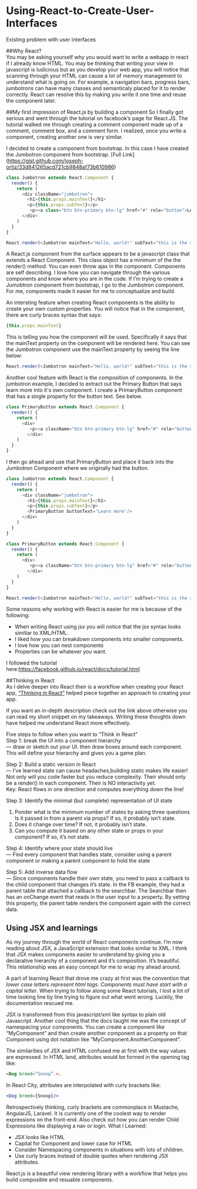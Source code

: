 # Using-React-to-Create-User-Interfaces

Existing problem with user interfaces  

##Why React?  
You may be asking yourself why you would want to write a webapp in react if I already know HTML. You may be thinking that writing your view in javascript is ludicrous but as you develop your web app, you will notice that scanning through your HTML can cause a lot of memory management to understand what is going on. For example, a navigation bars, progress bars, jumbotrons can have many classes and semanticaly placed for it to render correctly. React can resolve this by making you write it one time and reuse the component later.

##My first impression of React.js by building a component
So I finally got serious and went through the tutorial on facebook’s page for React.JS. The tutorial walked me through creating a comment component made up of a comment, comment box, and a comment form. I realized, once you write a component, creating another one is very similar.  


I decided to create a component from bootstrap. In this case I have created the Jumbotron component from bootstrap.
[Full Link] (https://gist.github.com/joseph-ortiz/33d841265acd721cb9848af73b610986)
```javascript
class Jumbotron extends React.Component {
  render() {
    return (
      <div className="jumbotron">
        <h1>{this.props.mainText}</h1>
        <p>{this.props.subText}</p>
         <p><a class="btn btn-primary btn-lg" href="#" role="button">Learn more</a></p>
      </div>
    )
  }
}

React.render(<Jumbotron mainText="Hello, world!" subText="this is the subtext"/>, document.getElementById('main'));
```

A React.js component from the surface appears to be a javascript class that extends a React Component. This class object has a minimum of the the render() method. You can even throw ajax in the component.
Components are self describing. I love how you can navigate through the various components and know where you are in the code. If I’m trying to create a Jumobtron component from bootstrap, I go to the Jumbotron component. For me, components made it easier for me to conceptualize and build.

An intersting feature when creating React components is the ability to create your own custom properties. You will notice that in the component, there are curly braces syntax that says: 
```javascript 
{this.props.mainText}
```

This is telling you how the component will be used. Specifically it says that the mainText property on the component will be rendered here. You can see the Jumbotron component use the mainText property by seeing the line below:
```javascript
React.render(<Jumbotron mainText="Hello, world!" subText="this is the subtext"/>, document.getElementById('main'));
```

Another cool feature with React is the composition of components. In the jumbotron example, I decided to extract out the Primary Button that says learn more into it's own component. I create a PrimaryButton component that has a single property for the button text. See below.

```javascript
class PrimaryButton extends React.Component {
  render() {
    return (
      <div>
         <p><a className="btn btn-primary btn-lg" href="#" role="button">{this.props.buttonText}</a></p>
        </div>
    )
  }
}
```

I then go ahead and use that PrimaryButton and place it back into the Jumbotron Component where we originally had the button.
```javascript
class Jumbotron extends React.Component {
  render() {
    return (
      <div className="jumbotron">
        <h1>{this.props.mainText}</h1>
        <p>{this.props.subText}</p>
        <PrimaryButton buttonText='Learn more'/>
      </div>
    )
  }
}

class PrimaryButton extends React.Component {
  render() {
    return (
      <div>
         <p><a className="btn btn-primary btn-lg" href="#" role="button">{this.props.buttonText}</a></p>
        </div>
    )
  }
}

React.render(<Jumbotron mainText="Hello, world!" subText="this is the subtext"/>, document.getElementById('main'));
```


Some reasons why working with React is easier for me is because of the following:
-  When writing React using jsx you will notice that the jsx syntax looks similiar to XML/HTML. 
-  I liked how you can breakdown components into smaller components.
-  I love how you can nest components
-  Properties can be whatever you want.

I followed the tutorial here:https://facebook.github.io/react/docs/tutorial.html

##Thinking in React  
As I delve deeper into React their is a workflow when creating your React app, 
[“Thinking in React”](https://facebook.github.io/react/docs/thinking-in-react.html) helped piece together an approach to creating your app.

If you want an in-depth description check out the link above otherwise you can read my short snippet on my takeaways. Writing these thoughts down have helped me understand React more effectively.

Five steps to follow when you want to “Think in React”  
Step 1: break the UI into a component hierarchy  
— draw or sketch out your UI. then draw boxes around each component. This will define your hierarchy and gives you a game plan.

Step 2: Build a static version in React  
— I’ve learned state can cause headaches,building static makes life easier! Not only will you code faster but you reduce complexity.   Their should only be a render() in each component. Their is NO interactivity yet.  
Key: React flows in one direction and computes everything down the line!  

Step 3: Identify the minimal (but complete) representation of UI state  
1.  Ponder what is the minimum number of states by asking three questions Is it passed in from a parent via props? If so, it probably isn’t state.  
2. Does it change over time? If not, it probably isn’t state.  
3. Can you compute it based on any other state or props in your component? If so, it’s not state.  

Step 4: Identify where your state should live  
— Find every component that handles state, consider using a parent component or making a parent component to hold the state  

Step 5: Add inverse data flow  
— Since components handle their own state, you need to pass a callback to the child component that changes it’s state. In the FB example, they had a parent table that attached a callback to the searchbar. The Searchbar then has an onChange event that reads in the user input to a property. By setting this property, the parent table renders the component again with the correct data.

## Using JSX and learnings
As my journey through the world of React components continue. I’m now reading about JSX, a JavaScript extension that looks simliar to XML. I think that JSX makes components easier to understand by giving you a declarative hierarchy of a component and it’s composition. It’s beautiful. This relationship was an easy concept for me to wrap my ahead around.

A part of learning React that drove me crazy at first was the convention that *lower case letters represent html tags*.  *Components must have start with a capital letter*. When trying to follow along some React tutorials, I lost a lot of time looking line by line trying to figure out what went wrong. Luckily, the documentation rescued me.

JSX is transformed from this javascript/xml like syntax to plain old Javascript. Another cool thing that the docs taught me was the concept of namespacing your components. You can create a component like “MyComponent” and then create another component as a property on that Component using dot notation like “MyComponent.AnotherComponent”.

The similarities of JSX and HTML confused me at first with the way values are expressed.
In HTML land, attributes would be formed in the opening tag like:  
```html
<Dog breed=”Snoop”.>.
```
In React City, attributes are interpolated with curly brackets like:  
```jsx
<Dog breed={Snoop}/>
```
Retrospectively thinking, curly brackets are commonplace in Mustache, AngularJS, Laravel. It is currently one of the coolest way to render expressions on the front-end. Also check out how you can render Child Expressions like displaying a nav or login.
What I Learned:
-  JSX looks like HTML
-  Capital for Component and lower case for HTML
-  Consider Namespacing components in situations with lots of children.
-  Use curly braces instead of double quotes when rendering JSX attributes.


React.js is a beautiful view rendering library with a workflow that helps you build composible and resuable components.

